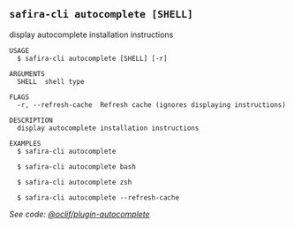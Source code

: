 <!-- order:7 -->
<!-- PLEASE! Don't edit this file, auto generated! -->

## `safira-cli autocomplete [SHELL]`

display autocomplete installation instructions

```
USAGE
  $ safira-cli autocomplete [SHELL] [-r]

ARGUMENTS
  SHELL  shell type

FLAGS
  -r, --refresh-cache  Refresh cache (ignores displaying instructions)

DESCRIPTION
  display autocomplete installation instructions

EXAMPLES
  $ safira-cli autocomplete

  $ safira-cli autocomplete bash

  $ safira-cli autocomplete zsh

  $ safira-cli autocomplete --refresh-cache
```

_See code: [@oclif/plugin-autocomplete](https://github.com/oclif/plugin-autocomplete/blob/v1.3.0/src/commands/autocomplete/index.ts)_

